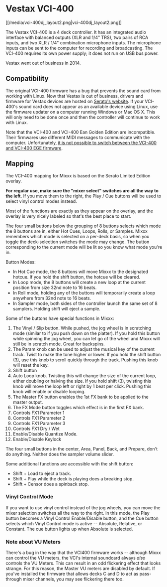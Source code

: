 # Vestax VCI-400

[[/media/vci-400dj_layout2.png|vci-400dj\_layout2.png]]

The Vestax VCI-400 is a 4 deck controller. It has an integrated audio
interface with balanced outputs (XLR and 1/4" TRS), two pairs of RCA
inputs, and two XLR / 1/4" combination microphone inputs. The microphone
inputs can be sent to the computer for recording and broadcasting. The
VCI-400 requires its own power supply; it does not run on USB bus power.

Vestax went out of business in 2014.

## Compatibility

The original VCI-400 firmware has a bug that prevents the sound card
from working with Linux. Now that Vestax is out of business, drivers and
firmware for Vestax devices are hosted on [Serato's
website](https://support.serato.com/hc/en-us/articles/203593924-Vestax-Hardware-Drivers-and-Firmware).
If your VCI-400's sound card does not appear as an available device
using Linux, use the firmware updater on a computer running Windows or
Mac OS X. This will only need to be done once and then the controller
will continue to work with Linux.

Note that the VCI-400 and VCI-400 Ean Golden Edition are incompatible.
Their firmwares use different MIDI messages to communicate with the
computer. Unfortunately, [it is not possible to switch between the
VCI-400 and VCI-400 EGE
firmware](http://forum.djtechtools.com/showthread.php?t=64071&p=572022&viewfull=1#post572022).

## Mapping

The VCI-400 mapping for Mixxx is based on the Serato Limited Edition
overlay.

**For regular use, make sure the "mixer select" switches are all the way
to the left.** If you move them to the right, the Play / Cue buttons
will be used to select vinyl control modes instead.

Most of the functions are exactly as they appear on the overlay, and the
overlay is very nicely labeled so that's the best place to start.

The four small buttons below the grouping of 8 buttons selects which
mode the 8 buttons are in, either Hot Cues, Loops, Rolls, or Samples.
Mixxx remembers which mode is selected on a per-deck basis, so when you
toggle the deck-selection switches the mode may change. The button
corresponding to the current mode will be lit so you know what mode
you're in.

Button Modes:

  - In Hot Cue mode, the 8 buttons will move Mixxx to the designated
    hotcue. If you hold the shift button, the hotcue will be cleared.
  - In Loop mode, the 8 buttons will create a new loop at the current
    position from size 32nd note to 16 beats.
  - In Roll mode, holding any of the buttons will temporarily create a
    loop anywhere from 32nd note to 16 beats.
  - In Sampler mode, both sides of the controller launch the same set of
    8 samplers. Holding shift will eject a sample.

Some of the buttons have special functions in Mixxx:

1.  The Vinyl / Slip button. While pushed, the jog wheel is in
    scratching mode (similar to if you push down on the platter). If you
    hold this button while spinning the jog wheel, you can let go of the
    wheel and Mixxx will still be in scratch mode. Great for backspins.
2.  The Param knob can be used to adjust the musical key of the current
    track. Twist to make the tone higher or lower. If you hold the shift
    button (3), use this knob to scroll quickly through the track.
    Pushing this knob will reset the key.
3.  Shift button
4.  Auto Loop knob. Twisting this will change the size of the current
    loop, either doubling or halving the size. If you hold shift (3),
    twisting this knob will move the loop left or right by 1 beat per
    click. Pushing this knob will enable or disable looping.
5.  The Master FX button enables the 1st FX bank to be applied to the
    master output.
6.  The FX Mode button toggles which effect is in the first FX bank.
7.  Controls FX1 Parameter 1
8.  Controls FX1 Parameter 2
9.  Controls FX1 Parameter 3
10. Controls FX1 Dry / Wet
11. Enable/Disable Quantize Mode.
12. Enable/Disable Keylock

The four small buttons in the center, Area, Panel, Back, and Prepare,
don't do anything. Neither does the sampler volume slider.

Some additional functions are accessible with the shift button:

  - Shift + Load to eject a track.
  - Shift + Play while the deck is playing does a breaking stop.
  - Shift + Censor does a spinback stop.

### Vinyl Control Mode

If you want to use vinyl control instead of the jog wheels, you can move
the mixer selection switches all the way to the right. In this mode, the
Play button becomes a Vinyl Control Enable/Disable button, and the Cue
button selects which Vinyl Control mode is active -- Absolute, Relative,
or Constant. The cue button lights up when Absolute is selected.

### Note about VU Meters

There's a bug in the way that the VCI400 firmware works -- although
Mixxx can control the VU meters, the VCI's internal soundcard always
*also* controls the VU Meters. This can result in an odd flickering
effect that looks strange. For this reason, the Master VU meters are
disabled by default. If you've installed the firmware that allows decks
C and D to act as pass-through mixer channels, you may see flickering
there too.
